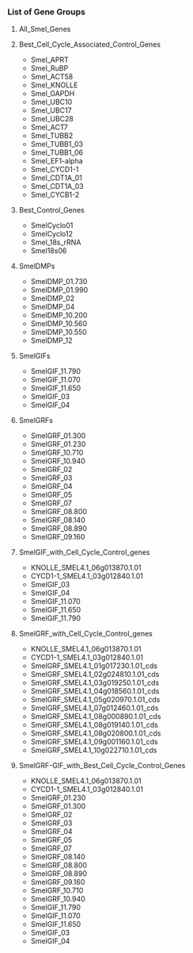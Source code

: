 ### List of Gene Groups

1. All_Smel_Genes
2. Best_Cell_Cycle_Associated_Control_Genes

   - Smel_APRT
   - Smel_RuBP
   - Smel_ACT58
   - Smel_KNOLLE
   - Smel_GAPDH
   - Smel_UBC10
   - Smel_UBC17
   - Smel_UBC28
   - Smel_ACT7
   - Smel_TUBB2
   - Smel_TUBB1_03
   - Smel_TUBB1_06
   - Smel_EF1-alpha
   - Smel_CYCD1-1
   - Smel_CDT1A_01
   - Smel_CDT1A_03
   - Smel_CYCB1-2
3. Best_Control_Genes

   - SmelCyclo01
   - SmelCyclo12
   - Smel_18s_rRNA
   - Smel18s06
4. SmelDMPs

   - SmelDMP_01.730
   - SmelDMP_01.990
   - SmelDMP_02
   - SmelDMP_04
   - SmelDMP_10.200
   - SmelDMP_10.560
   - SmelDMP_10.550
   - SmelDMP_12
5. SmelGIFs

   - SmelGIF_11.790
   - SmelGIF_11.070
   - SmelGIF_11.650
   - SmelGIF_03
   - SmelGIF_04
6. SmelGRFs

   - SmelGRF_01.300
   - SmelGRF_01.230
   - SmelGRF_10.710
   - SmelGRF_10.940
   - SmelGRF_02
   - SmelGRF_03
   - SmelGRF_04
   - SmelGRF_05
   - SmelGRF_07
   - SmelGRF_08.800
   - SmelGRF_08.140
   - SmelGRF_08.890
   - SmelGRF_09.160
7. SmelGIF_with_Cell_Cycle_Control_genes

   - KNOLLE_SMEL4.1_06g013870.1.01
   - CYCD1-1_SMEL4.1_03g012840.1.01
   - SmelGIF_03
   - SmelGIF_04
   - SmelGIF_11.070
   - SmelGIF_11.650
   - SmelGIF_11.790
8. SmelGRF_with_Cell_Cycle_Control_genes

   - KNOLLE_SMEL4.1_06g013870.1.01
   - CYCD1-1_SMEL4.1_03g012840.1.01
   - SmelGRF_SMEL4.1_01g017230.1.01_cds
   - SmelGRF_SMEL4.1_02g024810.1.01_cds
   - SmelGRF_SMEL4.1_03g019250.1.01_cds
   - SmelGRF_SMEL4.1_04g018560.1.01_cds
   - SmelGRF_SMEL4.1_05g020970.1.01_cds
   - SmelGRF_SMEL4.1_07g012460.1.01_cds
   - SmelGRF_SMEL4.1_08g000890.1.01_cds
   - SmelGRF_SMEL4.1_08g019140.1.01_cds
   - SmelGRF_SMEL4.1_08g020800.1.01_cds
   - SmelGRF_SMEL4.1_09g001160.1.01_cds
   - SmelGRF_SMEL4.1_10g022710.1.01_cds
9. SmelGRF-GIF_with_Best_Cell_Cycle_Control_Genes

   - KNOLLE_SMEL4.1_06g013870.1.01
   - CYCD1-1_SMEL4.1_03g012840.1.01
   - SmelGRF_01.230
   - SmelGRF_01.300
   - SmelGRF_02
   - SmelGRF_03
   - SmelGRF_04
   - SmelGRF_05
   - SmelGRF_07
   - SmelGRF_08.140
   - SmelGRF_08.800
   - SmelGRF_08.890
   - SmelGRF_09.160
   - SmelGRF_10.710
   - SmelGRF_10.940
   - SmelGIF_11.790
   - SmelGIF_11.070
   - SmelGIF_11.650
   - SmelGIF_03
   - SmelGIF_04
